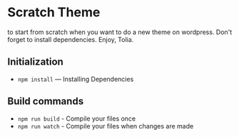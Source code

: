 # Scratch Theme
 to start from scratch when you want to do a new theme on wordpress. Don't forget to install dependencies. 
 Enjoy, Tolia. 
 
## Initialization
* `npm install` — Installing Dependencies

## Build commands
* `npm run build` - Compile your files once
* `npm run watch` - Compile your files when changes are made
